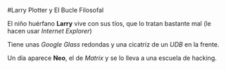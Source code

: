 #Larry Plotter y El Bucle Filosofal

El niño huérfano **Larry** vive con sus tíos, que lo tratan bastante mal (le hacen usar *Internet Explorer*)

Tiene unas *Google Glass* redondas y una cicatriz de un *UDB* en la frente.

Un día aparece **Neo**, el de *Matrix* y se lo lleva a una escuela de hacking.

